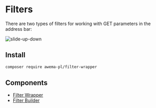 # Filters

There are two types of filters for working with GET parameters in the address bar:

![slide-up-down](/assets/awema-pl/wiki/docs/filter.png)

## Install

```bash
composer require awema-pl/filter-wrapper
```

## Components
* [Filter Wrapper](./filter-wrapper.md)
* [Filter Builder](./filter-builder.md)
